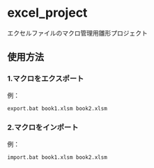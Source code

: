 # excel_project
エクセルファイルのマクロ管理用雛形プロジェクト

## 使用方法
### 1.マクロをエクスポート
例：
```bat
export.bat book1.xlsm book2.xlsm
```


### 2.マクロをインポート
例：
```bat
import.bat book1.xlsm book2.xlsm
```
